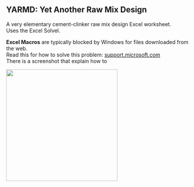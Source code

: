 ## YARMD: Yet Another Raw Mix Design
    
A very elementary cement-clinker raw mix design Excel worksheet.   
Uses the Excel Solvel.

**Excel Macros** are typically blocked by Windows for files downloaded from the web.     
Read this for how to solve this problem:
[support.microsoft.com](https://support.microsoft.com/en-us/topic/a-potentially-dangerous-macro-has-been-blocked-0952faa0-37e7-4316-b61d-5b5ed6024216)    
There is a screenshot that explain how to      

<img src="https://support.content.office.net/en-us/media/de24aafb-6e34-4bb8-ae86-bca58d50e120.png" width="300" align="left">
